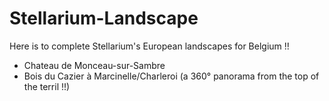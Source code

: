 # Stellarium-Landscape

Here is to complete Stellarium's European landscapes for Belgium !!
* Chateau de Monceau-sur-Sambre
* Bois du Cazier à Marcinelle/Charleroi (a 360° panorama from the top of the terril !!)
